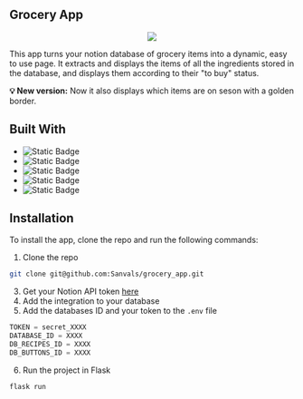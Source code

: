 ## Grocery App

<p align="center">
<img src="https://i.imgur.com/7mwWH1j.gif">
</p>

This app turns your notion database of grocery items into a dynamic, easy to use page. It extracts and displays the items of all the ingredients stored in the database, and displays them according to their "to buy" status.

<strong>💡 New version:</strong> Now it also displays which items are on seson with a golden border.

## Built With

* ![Static Badge](https://img.shields.io/badge/Javascript-black?logo=javascript)
* ![Static Badge](https://img.shields.io/badge/Flask-black?logo=flask)
* ![Static Badge](https://img.shields.io/badge/HTML5-black?logo=html5)
* ![Static Badge](https://img.shields.io/badge/Notion-black?logo=notion)
* ![Static Badge](https://img.shields.io/badge/Python-black?logo=python)

## Installation

To install the app, clone the repo and run the following commands:

1. Clone the repo
```sh
git clone git@github.com:Sanvals/grocery_app.git
```
3. Get your Notion API token [here](https://developers.notion.com/docs/create-a-notion-integration)
4. Add the integration to your database
5. Add the databases ID and your token to the `.env` file
```py
TOKEN = secret_XXXX
DATABASE_ID = XXXX
DB_RECIPES_ID = XXXX
DB_BUTTONS_ID = XXXX
```
6. Run the project in Flask
```py
flask run
```